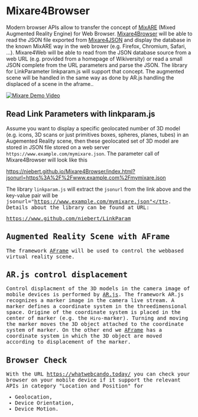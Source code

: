 # Mixare4Browser
Modern browser APIs allow to transfer the concept of [MixARE](http://www.mixare.org) (Mixed Augmented Reality Engine) for Web Browser. [Mixare4Browser](https://niebert.github,io/Mixare4Browser) will be able to read the JSON file exported from [Mixare4JSON](https://niebert.github,io/Mixare4JSON) and display the database in the known MixARE way in the web brower (e.g. Firefox, Chromium, Safari, ...). Mixare4Web will be able to read from the JSON database source from a web URL (e.g. provided from a homepage of Wikiversity) or read a small JSON complete from the URL parameters and parse the JSON. The library for LinkParameter linkparam.js will support that concept. The augmented scene will be handled in the same way as done by AR.js handling the displaced of a scene in the aframe..

[![Mixare Demo Video](img/Mixare4Youtube.png)](https://www.youtube.com/watch?v=AA2LLqb4TSM)

## Read Link Parameters with linkparam.js
Assume you want to display a specific geolocated number of 3D model (e.g. icons, 3D scans or just primitives boxes, spheres, planes, tubes) in an Augemented Reality scene, then these geolocated set of 3D model are stored in JSON file stored on a web server `https://www.example.com/mymixare.json`. The parameter call of Mixare4Browser will look like this


  https://niebert.github.io/Mixare4Browser/index.html?jsonurl=https%3A%2F%2Fwww.example.com%2Fmymixare.json

The library `linkparam.js` will extract the `jsonurl`  from the link above and the key-value pair will be
  <tt>jsonurl="https://www.example.com/mymixare.json"</tt>. Details about the library can be found at URL:

  https://www.github.com/niebert/LinkParam

## Augmented Reality Scene with AFrame
The framework [AFrame](https://aframe.io/examples/showcase/sky/) will be used to control the webbased virtual reality scene.

## AR.js control displacement
Control displacment of the 3D models in the camera image of mobile devices is performed by [AR.js](https://github.com/jeromeetienne/AR.js/blob/master/README.md). The framework AR.js recognizes a marker image in the camera live stream. A marker defines a coordinate system in the threedimensional space. Origine of the coordinate system is placed in the center of marker (e.g. the `Hiro`-marker). Turning and moving the marker moves the 3D object attached to the coordinate system of marker. On the other end we [AFrame](https://aframe.io) has a coordinate system in which the 3D object are moved according to displacement of the marker.

## Browser Check
With the URL https://whatwebcando.today/ you can check your browser on your mobile device if it support the relevant APIs in category "Location and Position" for
* Geolocation,
* Device Orientation,
* Device Motion.
